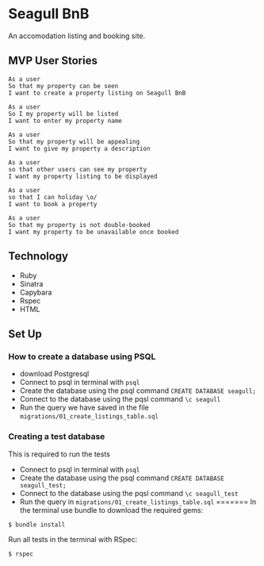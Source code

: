 # Seagull BnB

An accomodation listing and booking site.

## MVP User Stories

```
As a user
So that my property can be seen
I want to create a property listing on Seagull BnB
```

```
As a user
So I my property will be listed
I want to enter my property name
```

```
As a user
So that my property will be appealing
I want to give my property a description
```

```
As a user
so that other users can see my property
I want my property listing to be displayed
```

```
As a user
so that I can holiday \o/
I want to book a property
```

```
As a user
So that my property is not double-booked
I want my property to be unavailable once booked
```

## Technology

- Ruby
- Sinatra
- Capybara
- Rspec
- HTML


## Set Up


### How to create a database using PSQL 
 - download Postgresql
 - Connect to psql in terminal with `psql`
 - Create the database using the psql command `CREATE DATABASE seagull;`
 - Connect to the database using the pqsl command `\c seagull`
 - Run the query we have saved in the file `migrations/01_create_listings_table.sql`

### Creating a test database
This is required to run the tests
 - Connect to psql in terminal with `psql`
 - Create the database using the psql command `CREATE DATABASE seagull_test;`
 - Connect to the database using the pqsl command `\c seagull_test`
 - Run the query in `migrations/01_create_listings_table.sql`
=======
In the terminal use bundle to download the required gems:
```shell
$ bundle install
```

Run all tests in the terminal with RSpec:
```shell
$ rspec
```
